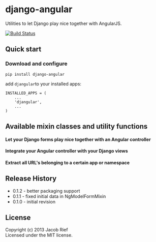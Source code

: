 # django-angular

Utilities to let Django play nice together with AngularJS.

[![Build Status](https://travis-ci.org/jrief/django-angular.png)](https://travis-ci.org/jrief/django-angular)

## Quick start
### Download and configure

```pip install django-angular```

add ```djangular```to your installed apps:

```
INSTALLED_APPS = (
    ...
    'djangular',
    ...
)
```
## Available mixin classes and utility functions 

#### Let your Django forms play nice together with an Angular controller


#### Integrate your Angular controller with your Django views


#### Extract all URL's belonging to a certain app or namespace


## Release History
 - 0.1.2 - better packaging support
 - 0.1.1 - fixed initial data in NgModelFormMixin
 - 0.1.0 - initial revision

## License
Copyright (c) 2013 Jacob Rief  
Licensed under the MIT license.

